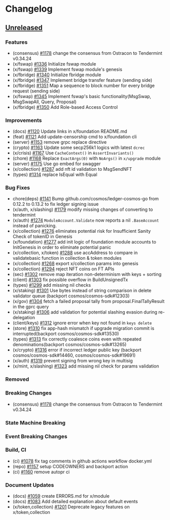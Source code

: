 <!--
Guiding Principles:

Changelogs are for humans, not machines.
There should be an entry for every single version.
The same types of changes should be grouped.
Versions and sections should be linkable.
The latest version comes first.
The release date of each version is displayed.
Mention whether you follow Semantic Versioning.

Usage:

Change log entries are to be added to the Unreleased section under the
appropriate stanza (see below). Each entry should ideally include a tag and
the Github issue reference in the following format:

* (<tag>) \#<issue-number> message

The issue numbers will later be link-ified during the release process so you do
not have to worry about including a link manually, but you can if you wish.

Types of changes (Stanzas):

"Features" for new features.
"Improvements" for changes in existing functionality.
"Deprecated" for soon-to-be removed features.
"Bug Fixes" for any bug fixes.
"Client Breaking" for breaking Protobuf, gRPC and REST routes used by end-users.
"CLI Breaking" for breaking CLI commands.
"Event Breaking" for breaking events.
"API Breaking" for breaking exported APIs used by developers building on SDK.
"State Machine Breaking" for any changes that result in a different AppState given same genesisState and txList.
Ref: https://keepachangelog.com/en/1.0.0/
-->

# Changelog

## [Unreleased](https://github.com/Finschia/finschia-sdk/compare/v0.48.0...HEAD)

### Features
* (consensus) [\#1178](https://github.com/Finschia/finschia-sdk/pull/1178) change the consensus from Ostracon to Tendermint v0.34.24
* (x/fswap) [\#1336](https://github.com/Finschia/finschia-sdk/pull/1336) Initialize fswap module 
* (x/fswap) [\#1339](https://github.com/Finschia/finschia-sdk/pull/1339) Implement fswap module's genesis
* (x/fbridge) [\#1340](https://github.com/Finschia/finschia-sdk/pull/1340) Initialize fbridge module
* (x/fbridge) [\#1347](https://github.com/Finschia/finschia-sdk/pull/1347) Implement bridge transfer feature (sending side)
* (x/fbridge) [\#1351](https://github.com/Finschia/finschia-sdk/pull/1351) Map a sequence to block number for every bridge request (sending side)
* (x/fswap) [\#1345](https://github.com/Finschia/finschia-sdk/pull/1345) Implement fswap's basic functionality(MsgSwap, MsgSwapAll, Query, Proposal)
* (x/fbridge) [\#1350](https://github.com/Finschia/finschia-sdk/pull/1350) Add Role-based Access Control

### Improvements
* (docs) [\#1120](https://github.com/Finschia/finschia-sdk/pull/1120) Update links in x/foundation README.md
* (feat) [\#1121](https://github.com/Finschia/finschia-sdk/pull/1121) Add update-censorship cmd to x/foundation cli
* (server) [#1153](https://github.com/Finschia/finschia-sdk/pull/1153) remove grpc replace directive
* (crypto) [\#1163](https://github.com/Finschia/finschia-sdk/pull/1163) Update some secp256k1 logics with latest `dcrec`
* (x/crisis) [#1167](https://github.com/Finschia/finschia-sdk/pull/1167) Use `CacheContext()` in `AssertInvariants()`
* (chore) [\#1168](https://github.com/Finschia/finschia-sdk/pull/1168) Replace `ExactArgs(0)` with `NoArgs()` in `x/upgrade` module
* (server) [\#1175](https://github.com/Finschia/finschia-sdk/pull/1175) Use go embed for swagger
* (x/collection) [\#1287](https://github.com/Finschia/finschia-sdk/pull/1287) add nft id validation to MsgSendNFT
* (types) [\#1314](https://github.com/Finschia/finschia-sdk/pull/1314) replace IsEqual with Equal

### Bug Fixes
* chore(deps) [\#1141](https://github.com/Finschia/finschia-sdk/pull/1141) Bump github.com/cosmos/ledger-cosmos-go from 0.12.2 to 0.13.2 to fix ledger signing issue
* (x/auth, x/slashing) [\#1179](https://github.com/Finschia/finschia-sdk/pull/1179) modify missing changes of converting to tendermint
* (x/auth) [#1274](https://github.com/Finschia/finschia-sdk/pull/1274) `ModuleAccount.Validate` now reports a nil `.BaseAccount` instead of panicking.
* (x/collection) [\#1276](https://github.com/Finschia/finschia-sdk/pull/1276) eliminates potential risk for Insufficient Sanity Check of tokenID in Genesis 
* (x/foundation) [\#1277](https://github.com/Finschia/finschia-sdk/pull/1277) add init logic of foundation module accounts to InitGenesis in order to eliminate potential panic
* (x/collection, x/token) [\#1288](https://github.com/Finschia/finschia-sdk/pull/1288) use accAddress to compare in validatebasic function in collection & token modules
* (x/collection) [\#1268](https://github.com/Finschia/finschia-sdk/pull/1268) export x/collection params into genesis
* (x/collection) [\#1294](https://github.com/Finschia/finschia-sdk/pull/1294) reject NFT coins on FT APIs
* (sec) [\#1302](https://github.com/Finschia/finschia-sdk/pull/1302) remove map iteration non-determinism with keys + sorting
* (client) [\#1303](https://github.com/Finschia/finschia-sdk/pull/1303) fix possible overflow in BuildUnsignedTx 
* (types) [\#1299](https://github.com/Finschia/finschia-sdk/pull/1299) add missing nil checks
* (x/staking) [\#1301](https://github.com/Finschia/finschia-sdk/pull/1301) Use bytes instead of string comparison in delete validator queue (backport cosmos/cosmos-sdk#12303)
* (x/gov) [\#1304](https://github.com/Finschia/finschia-sdk/pull/1304) fetch a failed proposal tally from proposal.FinalTallyResult in the gprc query
* (x/staking) [\#1306](https://github.com/Finschia/finschia-sdk/pull/1306) add validation for potential slashing evasion during re-delegation
* (client/keys) [#1312](https://github.com/Finschia/finschia-sdk/pull/1312) ignore error when key not found in `keys delete`
* (store) [\#1310](https://github.com/Finschia/finschia-sdk/pull/1310) fix app-hash mismatch if upgrade migration commit is interrupted(backport cosmos/cosmos-sdk#13530)
* (types) [\#1313](https://github.com/Finschia/finschia-sdk/pull/1313) fix correctly coalesce coins even with repeated denominations(backport cosmos/cosmos-sdk#13265)
* (x/crypto) [\#1316](https://github.com/Finschia/finschia-sdk/pull/1316) error if incorrect ledger public key (backport cosmos/cosmos-sdk#14460, cosmos/cosmos-sdk#19691) 
* (x/auth) [#1319](https://github.com/Finschia/finschia-sdk/pull/1319) prevent signing from wrong key in multisig
* (x/mint, x/slashing) [\#1323](https://github.com/Finschia/finschia-sdk/pull/1323) add missing nil check for params validation

### Removed

### Breaking Changes
* (consensus) [\#1178](https://github.com/Finschia/finschia-sdk/pull/1178) change the consensus from Ostracon to Tendermint v0.34.24 

### State Machine Breaking

### Event Breaking Changes

### Build, CI
* (ci) [\#1078](https://github.com/Finschia/finschia-sdk/pull/1078) fix tag comments in github actions workflow docker.yml
* (repo) [\#1157](https://github.com/Finschia/finschia-sdk/pull/1157) setup CODEOWNERS and backport action
* (ci) [\#1160](https://github.com/Finschia/finschia-sdk/pull/1160) remove autopr ci

### Document Updates
* (docs) [\#1059](https://github.com/Finschia/finschia-sdk/pull/1059) create ERRORS.md for x/module
* (docs) [\#1083](https://github.com/Finschia/finschia-sdk/pull/1083) Add detailed explanation about default events
* (x/token,collection) [#1201](https://github.com/Finschia/finschia-sdk/pull/1201) Deprecate legacy features on x/token,collection
